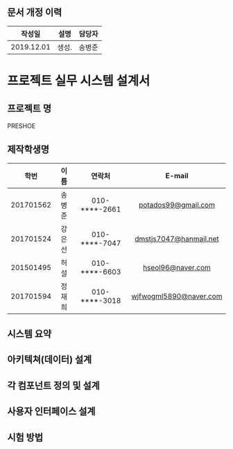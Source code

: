 ## 문서 개정 이력
|작성일|설명|담당자|
|:-:|:-:|:-:|
|2019.12.01|생성.|송병준|

# 프로젝트 실무 시스템 설계서
## 프로젝트 명
PRESHOE

## 제작학생명
|학번|이름|연락처|E-mail|
|:-:|:-:|:-:|:-:|
|201701562|송병준|010-****-2661|potados99@gmail.com|
|201701524|강은선|010-****-7047|dmstjs7047@hanmail.net|
|201501495|허설|010-****-6603|hseol96@naver.com|
|201701594|정재희|010-****-3018|wjfwogml5890@naver.com|

## 시스템 요약

## 아키텍쳐(데이터) 설계

## 각 컴포넌트 정의 및 설계

## 사용자 인터페이스 설계

## 시험 방법
